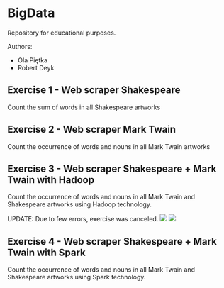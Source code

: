 # BigData
Repository for educational purposes. 

Authors:
* Ola Piętka
* Robert Deyk

## Exercise 1 - Web scraper Shakespeare
Count the sum of words in all Shakespeare artworks

## Exercise 2 - Web scraper Mark Twain
Count the occurrence of words and nouns in all Mark Twain artworks

## Exercise 3 - Web scraper Shakespeare + Mark Twain with Hadoop
Count the occurrence of words and nouns in all Mark Twain and Shakespeare artworks using Hadoop technology.

UPDATE: Due to few errors, exercise was canceled. 
![](https://i.imgur.com/BsdPpAR.png)
![](https://i.imgur.com/pg1X9xW.png)

## Exercise 4 - Web scraper Shakespeare + Mark Twain with Spark
Count the occurrence of words and nouns in all Mark Twain and Shakespeare artworks using Spark technology.
